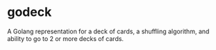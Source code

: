 # godeck
A Golang representation for a deck of cards, a shuffling algorithm, and ability to go to 2 or more decks of cards.
